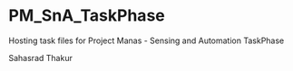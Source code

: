 # PM_SnA_TaskPhase

Hosting task files for Project Manas - Sensing and Automation TaskPhase

Sahasrad Thakur
